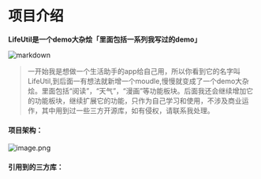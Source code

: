 # 项目介绍

**LifeUtil是一个demo大杂烩「里面包括一系列我写过的demo」**


![markdown](https://www.mdeditor.com/images/logos/markdown.png "markdown")


> 一开始我是想做一个生活助手的app给自己用，所以你看到它的名字叫LifeUtil,到后面一有想法就新增一个moudle,慢慢就变成了一个demo大杂烩。里面包括“阅读”，“天气”，“漫画”等功能板块。后面我还会继续增加它的功能板块，继续扩展它的功能，只作为自己学习和使用，不涉及商业运作，其中用到过一些三方开源库，如有侵权，请联系我处理。


#### 项目架构：


![image.png](https://upload-images.jianshu.io/upload_images/2843561-345d53dd6ccfed5d.png?imageMogr2/auto-orient/strip%7CimageView2/2/w/1240)


#### 引用到的三方库：

